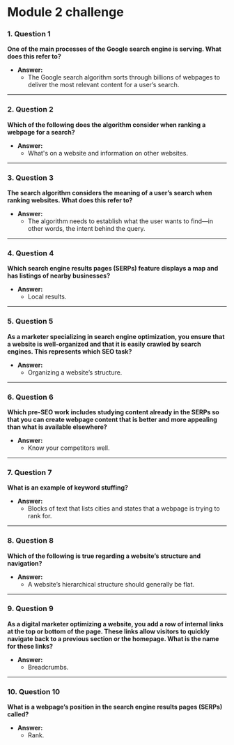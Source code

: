 # Module 2 challenge


### 1. **Question 1**  
**One of the main processes of the Google search engine is serving. What does this refer to?**

- **Answer:**  
  - The Google search algorithm sorts through billions of webpages to deliver the most relevant content for a user’s search.

---

### 2. **Question 2**  
**Which of the following does the algorithm consider when ranking a webpage for a search?**

- **Answer:**  
  - What's on a website and information on other websites.

---

### 3. **Question 3**  
**The search algorithm considers the meaning of a user’s search when ranking websites. What does this refer to?**

- **Answer:**  
  - The algorithm needs to establish what the user wants to find—in other words, the intent behind the query.

---

### 4. **Question 4**  
**Which search engine results pages (SERPs) feature displays a map and has listings of nearby businesses?**

- **Answer:**  
  - Local results.

---

### 5. **Question 5**  
**As a marketer specializing in search engine optimization, you ensure that a website is well-organized and that it is easily crawled by search engines. This represents which SEO task?**

- **Answer:**  
  - Organizing a website’s structure.

---

### 6. **Question 6**  
**Which pre-SEO work includes studying content already in the SERPs so that you can create webpage content that is better and more appealing than what is available elsewhere?**

- **Answer:**  
  - Know your competitors well.

---

### 7. **Question 7**  
**What is an example of keyword stuffing?**

- **Answer:**  
  - Blocks of text that lists cities and states that a webpage is trying to rank for.

---

### 8. **Question 8**  
**Which of the following is true regarding a website’s structure and navigation?**

- **Answer:**  
  - A website’s hierarchical structure should generally be flat.

---

### 9. **Question 9**  
**As a digital marketer optimizing a website, you add a row of internal links at the top or bottom of the page. These links allow visitors to quickly navigate back to a previous section or the homepage. What is the name for these links?**

- **Answer:**  
  - Breadcrumbs.

---

### 10. **Question 10**  
**What is a webpage’s position in the search engine results pages (SERPs) called?**

- **Answer:**  
  - Rank.
